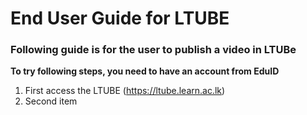 # End User Guide for LTUBE

### Following guide is for the user to publish a video in LTUBe

**To try following steps, you need to have an account from EduID**
1. First access the LTUBE (https://ltube.learn.ac.lk)
2. Second item

